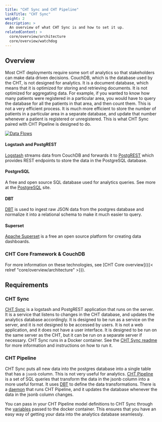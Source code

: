```yaml
---
title: "CHT Sync and CHT Pipeline"
linkTitle: "CHT Sync"
weight: 2
description: >
  An overview of what CHT Sync is and how to set it up.
relatedContent: >  
  core/overview/architecture
  core/overview/watchdog
---
```


## Overview

Most CHT deployments require some sort of analytics so that stakeholders can make data driven decisions. CouchDB, which is the database used by the CHT, is not designed for analytics. It is a document database, which means that it is optimized for storing and retrieving documents. It is not optimized for aggregating data. For example, if you wanted to know how many patients were registered in a particular area, you would have to query the database for all the patients in that area, and then count them. This is not a very efficient process. It is much more efficient to store the number of patients in a particular area in a separate database, and update that number whenever a patient is registered or unregistered. This is what CHT Sync paired with CHT Pipeline is designed to do.

<!-- make updates to this diagram on the google slides:            -->
<!-- https://docs.google.com/presentation/d/1j4jPsi-gHbiaLBfgYOyru1g_YV98PkBrx2zs7bwhoEQ/ -->
[![Data Flows](cht-sync.png)](cht-sync.png)

#### Logstash and PostgREST

[Logstash](https://www.elastic.co/logstash/) streams data from CouchDB and forwards it to [PostgREST](https://postgrest.org/en/stable/) which provides REST endpoints to store the data in the PostgreSQL database.

#### PostgreSQL

A free and open source SQL database used for analytics queries. See more at the [PostgreSQL](https://www.postgresql.org) site.

#### DBT

[DBT](https://www.getdbt.com/) is used to ingest raw JSON data from the postgres database and normalize it into a relational schema to make it much easier to query.

#### Superset

[Apache Superset](https://superset.apache.org/) is a free an open source platform for creating data dashboards.

### CHT Core Framework & CouchDB

For more information on these technologies, see [CHT Core overview]({{< relref "core/overview/architecture" >}}).

## Requirements

### CHT Sync

[CHT Sync](https://github.com/medic/cht-sync) is a logstash and PostgREST application that runs on the server. It is a service that listens to changes in the CHT database, and updates the analytics database accordingly. It is designed to be run as a service on the server, and it is not designed to be accessed by users. It is not a web application, and it does not have a user interface. It is designed to be run on the same server as the CHT, but it can be run on a separate server if necessary. CHT Sync runs in a Docker container. See the [CHT Sync readme](https://github.com/medic/cht-sync/blob/main/README.md) for more information and instructions on how to run it.

### CHT Pipeline

CHT Sync puts all new data into the postgres database into a single table that has a `jsonb` column. This is not very useful for analytics. [CHT Pipeline](https://github.com/medic/cht-pipeline) is a set of SQL queries that transform the data in the jsonb column into a more useful format. It uses [DBT](https://www.getdbt.com/) to define the data transformations. There is a [daemon](https://github.com/medic/dataemon) that runs CHT Pipeline, and it updates the database whenever the data in the jsonb column changes. 

You can pass in your CHT Pipeline model definitions to CHT Sync through the [variables](https://github.com/medic/cht-sync/blob/main/docker-compose.postgres.yml#L13) passed to the docker container. This ensures that you have an easy way of getting your data into the analytics database seamlessly.


